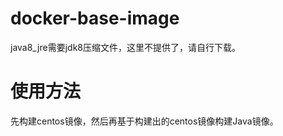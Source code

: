 # docker-base-image

java8_jre需要jdk8压缩文件，这里不提供了，请自行下载。

# 使用方法

先构建centos镜像，然后再基于构建出的centos镜像构建Java镜像。
